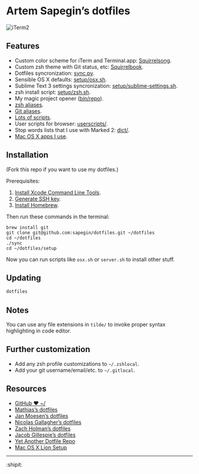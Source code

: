 # Artem Sapegin’s dotfiles

![iTerm2](http://wow.sapegin.me/1r1B0f1M1q2W/squirrelsong.png)


## Features

* Custom color scheme for iTerm and Terminal.app: [Squirrelsong](https://github.com/sapegin/dotfiles/tree/master/color).
* Custom zsh theme with Git status, etc: [Squirrelbook](https://github.com/sapegin/dotfiles/tree/master/zsh/themes/squirrelbook.zsh-theme).
* Dotfiles syncronization: [sync.py](https://github.com/sapegin/dotfiles/blob/master/sync.py).
* Sensible OS X defaults: [setup/osx.sh](https://github.com/sapegin/dotfiles/blob/master/setup/osx.sh).
* Sublime Text 3 settings syncronization: [setup/sublime-settings.sh](https://github.com/sapegin/dotfiles/blob/master/setup/sublime-settings.sh).
* zsh install script: [setup/zsh.sh](https://github.com/sapegin/dotfiles/tree/master/setup/zsh.sh).
* My magic project opener ([bin/repo](https://github.com/sapegin/dotfiles/blob/master/bin/repo)).
* [zsh aliases](https://github.com/sapegin/dotfiles/tree/master/docs/Zsh.md).
* [Git aliases](https://github.com/sapegin/dotfiles/tree/master/docs/Git.md).
* [Lots of scripts](https://github.com/sapegin/dotfiles/tree/master/bin).
* User scripts for browser: [userscripts/](https://github.com/sapegin/dotfiles/tree/master/userscripts).
* Stop words lists that I use with Marked 2: [dict/](https://github.com/sapegin/dotfiles/tree/master/dict).
* [Mac OS X apps I use](https://github.com/sapegin/dotfiles/wiki/OS-X-Apps).


## Installation

(Fork this repo if you want to use my dotfiles.)

Prerequisites:

1. [Install Xcode Command Line Tools](http://railsapps.github.io/xcode-command-line-tools.html).
1. [Generate SSH key](https://help.github.com/articles/generating-ssh-keys/).
1. [Install Homebrew](http://brew.sh/).

Then run these commands in the terminal:

```
brew install git
git clone git@github.com:sapegin/dotfiles.git ~/dotfiles
cd ~/dotfiles
./sync
cd ~/dotfiles/setup
```

Now you can run scripts like `osx.sh` or `server.sh` to install other stuff.


## Updating

```bash
dotfiles
```


## Notes

You can use any file extensions in `tilde/` to invoke proper syntax highlighting in code editor.


## Further customization

* Add any zsh profile customizations to `~/.zshlocal`.
* Add your git username/email/etc. to `~/.gitlocal`.


## Resources

* [GitHub ❤ ~/](http://dotfiles.github.com/)
* [Mathias’s dotfiles](https://github.com/mathiasbynens/dotfiles)
* [Jan Moesen’s dotfiles](https://github.com/janmoesen/tilde)
* [Nicolas Gallagher’s dotfiles](https://github.com/necolas/dotfiles)
* [Zach Holman’s dotfiles](https://github.com/holman/dotfiles)
* [Jacob Gillespie’s dotfiles](https://github.com/jacobwg/dotfiles)
* [Yet Another Dotfile Repo](https://github.com/skwp/dotfiles)
* [Mac OS X Lion Setup](https://github.com/ptb/Mac-OS-X-Lion-Setup)


---

:shipit: